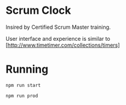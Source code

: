 # Scrum Clock

Insired by Certified Scrum Master training.

User interface and experience is similar to [http://www.timetimer.com/collections/timers]

# Running

`npm run start`

`npm run prod`